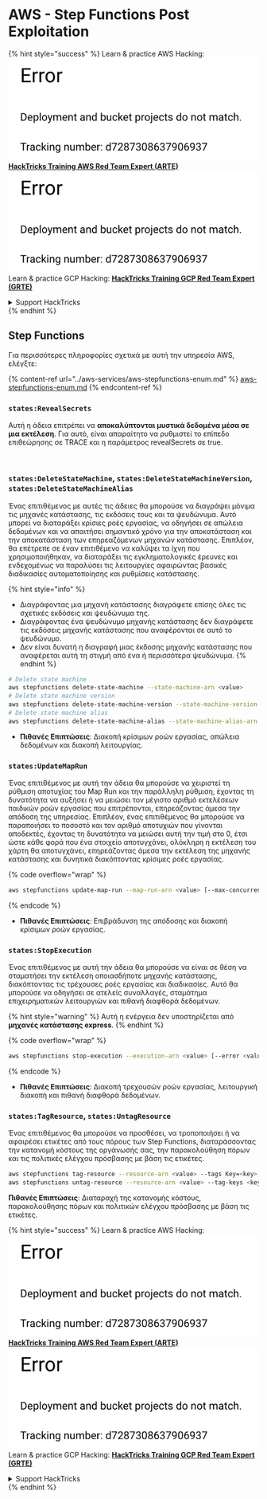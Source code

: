# AWS - Step Functions Post Exploitation

{% hint style="success" %}
Learn & practice AWS Hacking:<img src="../../../.gitbook/assets/image (1) (1).png" alt="" data-size="line">[**HackTricks Training AWS Red Team Expert (ARTE)**](https://training.hacktricks.xyz/courses/arte)<img src="../../../.gitbook/assets/image (1) (1).png" alt="" data-size="line">\
Learn & practice GCP Hacking: <img src="../../../.gitbook/assets/image (2).png" alt="" data-size="line">[**HackTricks Training GCP Red Team Expert (GRTE)**<img src="../../../.gitbook/assets/image (2).png" alt="" data-size="line">](https://training.hacktricks.xyz/courses/grte)

<details>

<summary>Support HackTricks</summary>

* Check the [**subscription plans**](https://github.com/sponsors/carlospolop)!
* **Join the** 💬 [**Discord group**](https://discord.gg/hRep4RUj7f) or the [**telegram group**](https://t.me/peass) or **follow** us on **Twitter** 🐦 [**@hacktricks\_live**](https://twitter.com/hacktricks\_live)**.**
* **Share hacking tricks by submitting PRs to the** [**HackTricks**](https://github.com/carlospolop/hacktricks) and [**HackTricks Cloud**](https://github.com/carlospolop/hacktricks-cloud) github repos.

</details>
{% endhint %}

## Step Functions

Για περισσότερες πληροφορίες σχετικά με αυτή την υπηρεσία AWS, ελέγξτε:

{% content-ref url="../aws-services/aws-stepfunctions-enum.md" %}
[aws-stepfunctions-enum.md](../aws-services/aws-stepfunctions-enum.md)
{% endcontent-ref %}

### `states:RevealSecrets`

Αυτή η άδεια επιτρέπει να **αποκαλύπτονται μυστικά δεδομένα μέσα σε μια εκτέλεση**. Για αυτό, είναι απαραίτητο να ρυθμιστεί το επίπεδο επιθεώρησης σε TRACE και η παράμετρος revealSecrets σε true.

<figure><img src="../../../.gitbook/assets/image (348).png" alt=""><figcaption></figcaption></figure>

### `states:DeleteStateMachine`, `states:DeleteStateMachineVersion`, `states:DeleteStateMachineAlias`

Ένας επιτιθέμενος με αυτές τις άδειες θα μπορούσε να διαγράψει μόνιμα τις μηχανές κατάστασης, τις εκδόσεις τους και τα ψευδώνυμα. Αυτό μπορεί να διαταράξει κρίσιες ροές εργασίας, να οδηγήσει σε απώλεια δεδομένων και να απαιτήσει σημαντικό χρόνο για την αποκατάσταση και την αποκατάσταση των επηρεαζόμενων μηχανών κατάστασης. Επιπλέον, θα επέτρεπε σε έναν επιτιθέμενο να καλύψει τα ίχνη που χρησιμοποιήθηκαν, να διαταράξει τις εγκληματολογικές έρευνες και ενδεχομένως να παραλύσει τις λειτουργίες αφαιρώντας βασικές διαδικασίες αυτοματοποίησης και ρυθμίσεις κατάστασης.

{% hint style="info" %}
* Διαγράφοντας μια μηχανή κατάστασης διαγράφετε επίσης όλες τις σχετικές εκδόσεις και ψευδώνυμα της.
* Διαγράφοντας ένα ψευδώνυμο μηχανής κατάστασης δεν διαγράφετε τις εκδόσεις μηχανής κατάστασης που αναφέρονται σε αυτό το ψευδώνυμο.
* Δεν είναι δυνατή η διαγραφή μιας έκδοσης μηχανής κατάστασης που αναφέρεται αυτή τη στιγμή από ένα ή περισσότερα ψευδώνυμα.
{% endhint %}
```bash
# Delete state machine
aws stepfunctions delete-state-machine --state-machine-arn <value>
# Delete state machine version
aws stepfunctions delete-state-machine-version --state-machine-version-arn <value>
# Delete state machine alias
aws stepfunctions delete-state-machine-alias --state-machine-alias-arn <value>
```
* **Πιθανές Επιπτώσεις**: Διακοπή κρίσιμων ροών εργασίας, απώλεια δεδομένων και διακοπή λειτουργίας.

### `states:UpdateMapRun`

Ένας επιτιθέμενος με αυτή την άδεια θα μπορούσε να χειριστεί τη ρύθμιση αποτυχίας του Map Run και την παράλληλη ρύθμιση, έχοντας τη δυνατότητα να αυξήσει ή να μειώσει τον μέγιστο αριθμό εκτελέσεων παιδικών ροών εργασίας που επιτρέπονται, επηρεάζοντας άμεσα την απόδοση της υπηρεσίας. Επιπλέον, ένας επιτιθέμενος θα μπορούσε να παραποιήσει το ποσοστό και τον αριθμό αποτυχιών που γίνονται αποδεκτές, έχοντας τη δυνατότητα να μειώσει αυτή την τιμή στο 0, έτσι ώστε κάθε φορά που ένα στοιχείο αποτυγχάνει, ολόκληρη η εκτέλεση του χάρτη θα αποτυγχάνει, επηρεάζοντας άμεσα την εκτέλεση της μηχανής κατάστασης και δυνητικά διακόπτοντας κρίσιμες ροές εργασίας.

{% code overflow="wrap" %}
```bash
aws stepfunctions update-map-run --map-run-arn <value> [--max-concurrency <value>] [--tolerated-failure-percentage <value>] [--tolerated-failure-count <value>]
```
{% endcode %}

* **Πιθανές Επιπτώσεις**: Επιβράδυνση της απόδοσης και διακοπή κρίσιμων ροών εργασίας.

### `states:StopExecution`

Ένας επιτιθέμενος με αυτή την άδεια θα μπορούσε να είναι σε θέση να σταματήσει την εκτέλεση οποιασδήποτε μηχανής κατάστασης, διακόπτοντας τις τρέχουσες ροές εργασίας και διαδικασίες. Αυτό θα μπορούσε να οδηγήσει σε ατελείς συναλλαγές, σταμάτημα επιχειρηματικών λειτουργιών και πιθανή διαφθορά δεδομένων.

{% hint style="warning" %}
Αυτή η ενέργεια δεν υποστηρίζεται από **μηχανές κατάστασης express**.
{% endhint %}

{% code overflow="wrap" %}
```bash
aws stepfunctions stop-execution --execution-arn <value> [--error <value>] [--cause <value>]
```
{% endcode %}

* **Πιθανές Επιπτώσεις**: Διακοπή τρεχουσών ροών εργασίας, λειτουργική διακοπή και πιθανή διαφθορά δεδομένων.

### `states:TagResource`, `states:UntagResource`

Ένας επιτιθέμενος θα μπορούσε να προσθέσει, να τροποποιήσει ή να αφαιρέσει ετικέτες από τους πόρους των Step Functions, διαταράσσοντας την κατανομή κόστους της οργάνωσής σας, την παρακολούθηση πόρων και τις πολιτικές ελέγχου πρόσβασης με βάση τις ετικέτες.
```bash
aws stepfunctions tag-resource --resource-arn <value> --tags Key=<key>,Value=<value>
aws stepfunctions untag-resource --resource-arn <value> --tag-keys <key>
```
**Πιθανές Επιπτώσεις**: Διαταραχή της κατανομής κόστους, παρακολούθησης πόρων και πολιτικών ελέγχου πρόσβασης με βάση τις ετικέτες.

{% hint style="success" %}
Learn & practice AWS Hacking:<img src="../../../.gitbook/assets/image (1) (1).png" alt="" data-size="line">[**HackTricks Training AWS Red Team Expert (ARTE)**](https://training.hacktricks.xyz/courses/arte)<img src="../../../.gitbook/assets/image (1) (1).png" alt="" data-size="line">\
Learn & practice GCP Hacking: <img src="../../../.gitbook/assets/image (2).png" alt="" data-size="line">[**HackTricks Training GCP Red Team Expert (GRTE)**<img src="../../../.gitbook/assets/image (2).png" alt="" data-size="line">](https://training.hacktricks.xyz/courses/grte)

<details>

<summary>Support HackTricks</summary>

* Check the [**subscription plans**](https://github.com/sponsors/carlospolop)!
* **Join the** 💬 [**Discord group**](https://discord.gg/hRep4RUj7f) or the [**telegram group**](https://t.me/peass) or **follow** us on **Twitter** 🐦 [**@hacktricks\_live**](https://twitter.com/hacktricks\_live)**.**
* **Share hacking tricks by submitting PRs to the** [**HackTricks**](https://github.com/carlospolop/hacktricks) and [**HackTricks Cloud**](https://github.com/carlospolop/hacktricks-cloud) github repos.

</details>
{% endhint %}
